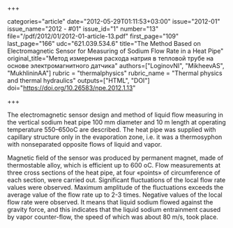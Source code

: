 +++

categories="article"
date="2012-05-29T01:11:53+03:00"
issue="2012-01"
issue_name="2012 - #01"
issue_id="1"
number="13"
file="/pdf/2012/01/2012-01-article-13.pdf"
first_page="109"
last_page="166"
udc="621.039.534.6"
title="The Method Based on Electromagnetic Sensor for Measuring of Sodium Flow Rate in a Heat Pipe"
original_title="Метод измерения расхода натрия в тепловой трубе на основе электромагнитного датчика"
authors=["LoginovNI", "MikheevAS", "MukhlininAA"]
rubric = "thermalphysics"
rubric_name = "Thermal physics and thermal hydraulics"
outputs=["HTML", "DOI"]
doi="https://doi.org/10.26583/npe.2012.1.13"

+++

The electromagnetic sensor design and method of liquid flow measuring in the vertical sodium heat pipe 100 mm diameter and 10 m length at operating temperature 550–650оС are described. The heat pipe was supplied with capillary structure only in the evaporation zone, i.e. it was a thermosyphon with nonseparated opposite flows of liquid and vapor.

Magnetic field of the sensor was produced by permanent magnet, made of thermostable alloy, which is efficient up to 600 оС. Flow measurements at three cross sections of the heat pipe, at four «points» of circumference of each section, were carried out. Significant fluctuations of the local flow rate values were observed. Maximum amplitude of the fluctuations exceeds the average value of the flow rate up to 2-3 times. Negative values of the local flow rate were observed. It means that liquid sodium flowed against the gravity force, and this indicates that the liquid sodium entrainment caused by vapor counter-flow, the speed of which was about 80 m/s, took place.